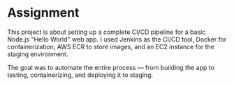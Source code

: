 # Assignment

This project is about setting up a complete CI/CD pipeline for a basic Node.js "Hello World" web app. I used Jenkins as the CI/CD tool, Docker for containerization, AWS ECR to store images, and an EC2 instance for the staging environment.

The goal was to automate the entire process — from building the app to testing, containerizing, and deploying it to staging.